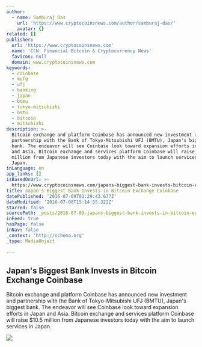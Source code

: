 ```yaml
---
author:
  - name: Samburaj Das
    url: 'https://www.cryptocoinsnews.com/author/samburaj-das/'
    avatar: {}
related: []
publisher:
  url: 'https://www.cryptocoinsnews.com'
  name: 'CCN: Financial Bitcoin & Cryptocurrency News'
  favicon: null
  domain: www.cryptocoinsnews.com
keywords:
  - coinbase
  - mufg
  - ufj
  - banking
  - japan
  - btmu
  - tokyo-mitsubishi
  - bmtu
  - bitcoin
  - mitsubishi
description: >-
  Bitcoin exchange and platform Coinbase has announced new investment and
  partnership with the Bank of Tokyo-Mitsubishi UFJ (BMTU), Japan's biggest
  bank. The endeavor will see Coinbase look toward expansion efforts in Japan
  and Asia. Bitcoin exchange and services platform Coinbase will raise $10.5
  million from Japanese investors today with the aim to launch services in
  Japan.
inLanguage: en
app_links: []
isBasedOnUrl: >-
  https://www.cryptocoinsnews.com/japans-biggest-bank-invests-bitcoin-exchange-coinbase/
title: Japan's Biggest Bank Invests in Bitcoin Exchange Coinbase
datePublished: '2016-07-09T01:29:43.677Z'
dateModified: '2016-07-08T15:14:55.322Z'
starred: false
sourcePath: _posts/2016-07-09-japans-biggest-bank-invests-in-bitcoin-exchange-coinbase.md
inFeed: true
hasPage: false
inNav: false
_context: 'http://schema.org'
_type: MediaObject

---
```

<article style=""><h1>Japan's Biggest Bank Invests in Bitcoin Exchange Coinbase</h1><p>Bitcoin exchange and platform Coinbase has announced new investment and partnership with the Bank of Tokyo-Mitsubishi UFJ (BMTU), Japan's biggest bank. The endeavor will see Coinbase look toward expansion efforts in Japan and Asia. Bitcoin exchange and services platform Coinbase will raise $10.5 million from Japanese investors today with the aim to launch services in Japan.</p><img src="https://www.cryptocoinsnews.com/wp-content/uploads/2016/06/MUFG-Coin.jpg" /></article>